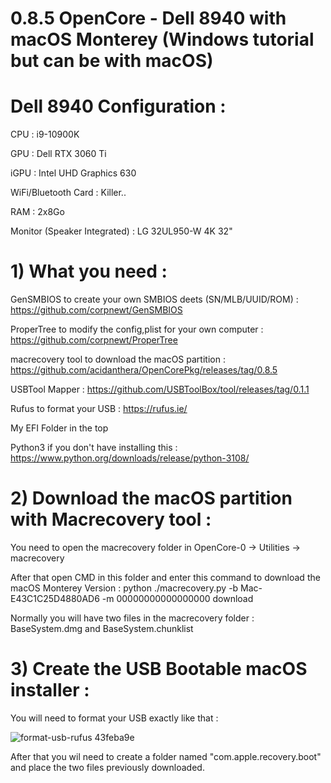 # 0.8.5 OpenCore - Dell 8940 with macOS Monterey (Windows tutorial but can be with macOS)

# Dell 8940 Configuration :

CPU : i9-10900K 

GPU : Dell RTX 3060 Ti

iGPU : Intel UHD Graphics 630

WiFi/Bluetooth Card : Killer..

RAM : 2x8Go 

Monitor (Speaker Integrated) : LG 32UL950-W 4K 32"

# 1) What you need :

GenSMBIOS to create your own SMBIOS deets (SN/MLB/UUID/ROM) : https://github.com/corpnewt/GenSMBIOS

ProperTree to modify the config,plist for your own computer : https://github.com/corpnewt/ProperTree

macrecovery tool to download the macOS partition : https://github.com/acidanthera/OpenCorePkg/releases/tag/0.8.5

USBTool Mapper : https://github.com/USBToolBox/tool/releases/tag/0.1.1

Rufus to format your USB : https://rufus.ie/

My EFI Folder in the top 

Python3 if you don't have installing this : https://www.python.org/downloads/release/python-3108/

# 2) Download the macOS partition with Macrecovery tool :

You need to open the macrecovery folder in OpenCore-0 -> Utilities -> macrecovery 

After that open CMD in this folder and enter this command to download the macOS Monterey Version : python ./macrecovery.py -b Mac-E43C1C25D4880AD6 -m 00000000000000000 download

Normally you will have two files in the macrecovery folder : BaseSystem.dmg and BaseSystem.chunklist

# 3) Create the USB Bootable macOS installer :

You will need to format your USB exactly like that :


![format-usb-rufus 43feba9e](https://user-images.githubusercontent.com/78324112/195980444-6415c1f6-5b51-45ae-9866-f61c1dbb3390.png)


After that you wil need to create a folder named "com.apple.recovery.boot" and place the two files previously downloaded.




